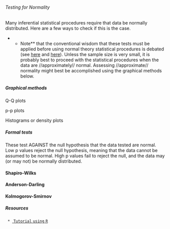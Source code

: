 ###### Testing for Normality

Many inferential statistical procedures require that data be normally
distributed. Here are a few ways to check if this is the case.

-   -   Note\*\* that the conventional wisdom that these tests must be
        applied before using normal theory statistical procedures is
        debated (see
        [here](http://www.r-bloggers.com/normality-tests-don%E2%80%99t-do-what-you-think-they-do/ "wikilink")
        and
        [here](http://stackoverflow.com/questions/7781798/seeing-if-data-is-normally-distributed-in-r/ "wikilink")).
        Unless the sample size is very small, it is probably best to
        proceed with the statistical procedures when the data are
        //approximately// normal. Assessing //approximate// normality
        might best be accomplished using the graphical methods below.

##### Graphical methods

Q-Q plots

p-p plots

Histograms or density plots

##### Formal tests

These test AGAINST the null hypothesis that the data tested are normal.
Low p values reject the null hypothesis, meaning that the data cannot be
assumed to be normal. High p values fail to reject the null, and the
data may (or may not) be normally distributed.

#### Shapiro-Wilks

#### Anderson-Darling

#### Kolmogorov-Smirnov

##### Resources

` * `[ `Tutorial` `using`
`R`](http://www.u.arizona.edu/~kuchi/Courses/MAT167/Files/LH_LEC.0450.RandVars.AssesNorm.pdf "wikilink")
